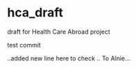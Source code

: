 hca_draft
=========

draft for Health Care Abroad project

test commit



<!-- commited by chaztine -->


<!-- commit by chris -->
..added new line here
to check
.. To Alnie...
